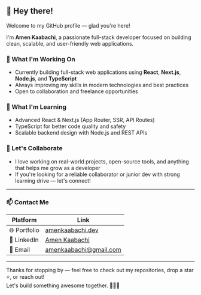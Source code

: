 ## 👋 Hey there!

Welcome to my GitHub profile — glad you're here!

I'm **Amen Kaabachi**, a passionate full-stack developer focused on building clean, scalable, and user-friendly web applications.

### 🚀 What I'm Working On
- Currently building full-stack web applications using **React**, **Next.js**, **Node.js**, and **TypeScript**
- Always improving my skills in modern technologies and best practices
- Open to collaboration and freelance opportunities

### 🌱 What I'm Learning
- Advanced React & Next.js (App Router, SSR, API Routes)
- TypeScript for better code quality and safety
- Scalable backend design with Node.js and REST APIs

### 🤝 Let's Collaborate
- I love working on real-world projects, open-source tools, and anything that helps me grow as a developer
- If you're looking for a reliable collaborator or junior dev with strong learning drive — let's connect!

---

### 📫 Contact Me

| Platform       | Link                                                   |
|----------------|--------------------------------------------------------|
| 🌐 Portfolio   | [amenkaabachi.dev](https://amenkaabachi.dev)           |
| 💼 LinkedIn    | [Amen Kaabachi](https://linkedin.com/in/amen-kaabachi-95306b248/) |
| 📧 Email       | [amenkaabachi@gmail.com](mailto:amenkaabachi@gmail.com) |

---

Thanks for stopping by — feel free to check out my repositories, drop a star ⭐, or reach out!  
Let's build something awesome together. 👨‍💻🔥
